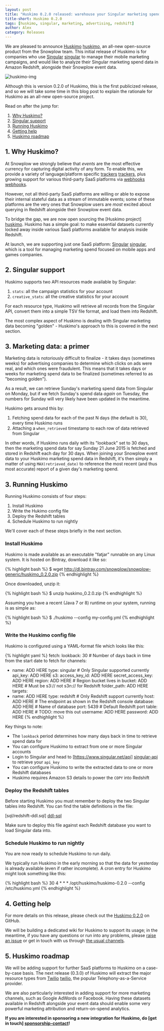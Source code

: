 ```yaml
---
layout: post
title: "Huskimo 0.2.0 released: warehouse your Singular marketing spend data in Redshift"
title-short: Huskimo 0.2.0
tags: [huskimo, singular, marketing, advertising, redshift]
author: Alex
category: Releases
---
```


We are pleased to announce [Huskimo] [huskimo], an all-new open-source product from the Snowplow team. This initial release of Huskimo is for companies who use [Singular] [singular] to manage their mobile marketing campaigns, and would like to analyze their Singular marketing spend data in Amazon Redshift, alongside their Snowplow event data.

![huskimo-img][huskimo-img]

Although this is version 0.2.0 of Huskimo, this is the first publicized release, and so we will take some time in this blog post to explain the rationale for Huskimo as an all-new open-source project.

Read on after the jump for:

1. [Why Huskimo?](/blog/2015/06/21/huskimo-0.2.0-released-warehouse-your-singular-marketing-spend-data-in-redshift#why)
2. [Singular support](/blog/2015/06/21/huskimo-0.2.0-released-warehouse-your-singular-marketing-spend-data-in-redshift#singular)
3. [Running Huskimo](/blog/2015/06/21/huskimo-0.2.0-released-warehouse-your-singular-marketing-spend-data-in-redshift#setup)
4. [Getting help](/blog/2015/06/21/huskimo-0.2.0-released-warehouse-your-singular-marketing-spend-data-in-redshift#help)
5. [Huskimo roadmap](/blog/2015/06/21/huskimo-0.2.0-released-warehouse-your-singular-marketing-spend-data-in-redshift#roadmap)

<!--more-->

<h2><a name="why">1. Why Huskimo?</a></h2>

At Snowplow we strongly believe that _events_ are the most effective currency for capturing digital activity of any form. To enable this, we provide a variety of language/platform specific [trackers] [trackers], plus growing support for various third-party SaaS platforms via [webhooks] [webhooks].

However, not all third-party SaaS platforms are willing or able to expose their internal stateful data as a stream of immutable events; some of these platforms are the very ones that Snowplow users are _most_ excited about querying in Redshift alongside their Snowplow event data.

To bridge the gap, we are now open sourcing the [Huskimo project] [huskimo]. Huskimo has a simple goal: to make essential datasets currently locked away inside various SaaS platforms available for analysis inside Redshift.

At launch, we are supporting just one SaaS platform: [Singular] [singular], which is a tool for managing marketing spend focused on mobile apps and games companies.

<h2><a name="singular">2. Singular support</a></h2>

Huskimo supports two API resources made available by Singular:

1. `stats`: all the campaign statistics for your account
2. `creative_stats`: all the creative statistics for your account

For each resource type, Huskimo will retrieve all records from the Singular API, convert them into a simple TSV file format, and load them into Redshift.

The most complex aspect of Huskimo is dealing with Singular marketing data becoming "golden" - Huskimo's approach to this is covered in the next section.

<h2><a name="singular">3. Marketing data: a primer</a></h2>

Marketing data is notoriously difficult to finalize - it takes days (sometimes weeks) for advertising companies to determine which clicks on ads were real, and which ones were fraudulent. This means that it takes days or weeks for marketing spend data to be finalized (sometimes referred to as "becoming golden").

As a result, we can retrieve Sunday's marketing spend data from Singular on Monday, but if we fetch Sunday's spend data *again* on Tuesday, the numbers for Sunday will very likely have been updated in the meantime.

Huskimo gets around this by:

1. Fetching spend data for each of the past N days (the default is 30), every time Huskimo runs
2. Attaching a `when_retrieved` timestamp to each row of data retrieved from Singular

In other words, if Huskimo runs daily with its "lookback" set to 30 days, then the marketing spend data for say Sunday 21 June 2015 is fetched and stored in Redshift each day for 30 days. When joining your Snowplow event data to your Huskimo marketing spend data in Redshift, it's then simply a matter of using `MAX(retrieved_date)` to reference the most recent (and thus most accurate) report of a given day's marketing spend.

<h2><a name="setup">3. Running Huskimo</a></h2>

Running Huskimo consists of four steps:

1. Install Huskimo
2. Write the Hukimo config file
3. Deploy the Redshift tables
4. Schedule Huskimo to run nightly

We'll cover each of these steps briefly in the next section.

<h3>Install Huskimo</h3>

Huskimo is made available as an executable "fatjar" runnable on any Linux system. It is hosted on Bintray, download it like so:

{% highlight bash %}
$ wget http://dl.bintray.com/snowplow/snowplow-generic/huskimo_0.2.0.zip
{% endhighlight %}

Once downloaded, unzip it:

{% highlight bash %}
$ unzip huskimo_0.2.0.zip
{% endhighlight %}

Assuming you have a recent (Java 7 or 8) runtime on your system, running is as simple as:

{% highlight bash %}
$ ./huskimo --config my-config.yml
{% endhighlight %}

<h3>Write the Huskimo config file</h3>

Huskimo is configured using a YAML-format file which looks like this:

{% highlight yaml %}
fetch:
  lookback: 30 # Number of days back in time from the start date to fetch for
channels:
  - name: ADD HERE
    type: singular # Only Singular supported currently
    api_key: ADD HERE
s3:
  access_key_id: ADD HERE
  secret_access_key: ADD HERE
  region: ADD HERE # Region bucket lives in
  bucket: ADD HERE # Must be s3:// not s3n:// for Redshift
  folder_path: ADD HERE
targets:
  - name: ADD HERE
    type: redshift # Only Redshift support currently
    host: ADD HERE # The endpoint as shown in the Redshift console
    database: ADD HERE # Name of database
    port: 5439 # Default Redshift port
    table: ADD HERE # TODO: move this out
    username: ADD HERE
    password: ADD HERE
{% endhighlight %}

Key things to note:

* The `lookback` period determines how many days back in time to retrieve spend data for
* You can configure Huskimo to extract from one or more Singular accounts
* Login to Singular and head to [https://www.singular.net/api] [singular-api] to retrieve your `api_key`
* You can configure Huskimo to write the extracted data to one or more Redshift databases
* Huskimo requires Amazon S3 details to power the `COPY` into Redshift

<h3>Deploy the Redshift tables</h3>

Before starting Huskimo you must remember to deploy the two Singular tables into Redshift. You can find the table definitions in the file:

[sql/redshift-ddl.sql] [ddl-sql]

Make sure to deploy this file against each Redshift database you want to load Singular data into.

<h3>Schedule Huskimo to run nightly</h3>

You are now ready to schedule Huskimo to run daily.

We typically run Huskimo in the early morning so that the data for yesterday is already available (even if rather incomplete). A cron entry for Huskimo might look something like this:

{% highlight bash %}
30 4            * * *   /opt/huskimo/huskimo-0.2.0 --config /etc/huskimo.yml
{% endhighlight %}

<h2><a name="help">4. Getting help</a></h2>

For more details on this release, please check out the [Huskimo 0.2.0][020-release] on GitHub.

We will be building a dedicated wiki for Huskimo to support its usage; in the meantime, if you have any questions or run into any problems, please [raise an issue][issues] or get in touch with us through [the usual channels][talk-to-us].

<h2><a name="why">5. Huskimo roadmap</a></h2>

We will be adding support for further SaaS platforms to Huskimo on a case-by-case basis. The next release (0.3.0) of Huskimo will extract the major resource types from [Twilio] [twilio], the popular Telephony-as-a-Service provider.

We are also particularly interested in adding support for more marketing channels, such as Google AdWords or Facebook. Having these datasets available in Redshift alongside your event data should enable some very powerful marketing attribution and return-on-spend analytics.

**If you are interested in sponsoring a new integration for Huskimo, do [get in touch] [sponsorship-contact]!**

[huskimo-img]: /assets/img/blog/2015/06/huskimo.jpg

[huskimo]: http://collector.snplow.com/r/tp2?u=https%3A%2F%2Fgithub.com%2Fsnowplow%2Fhuskimo
[020-release]: https://github.com/snowplow/huskimo/releases/tag/0.2.0
[ddl-sql]: https://raw.githubusercontent.com/snowplow/huskimo/master/sql/redshift-ddl.sql

[singular]: https://www.singular.net/
[singular-api]: https://www.singular.net/api
[twilio]: https://www.twilio.com/

[trackers]: https://github.com/snowplow/snowplow/tree/master/1-trackers
[webhooks]: https://github.com/snowplow/snowplow/wiki/Setting-up-a-Webhook

[issues]: https://github.com/snowplow/huskimo/issues
[talk-to-us]: https://github.com/snowplow/snowplow/wiki/Talk-to-us

[sponsorship-contact]: mailto:contact@snowplowanalytics.com
